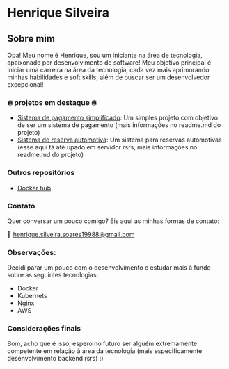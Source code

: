 # Henrique Silveira

## Sobre mim

Opa! Meu nome é Henrique, sou um iniciante na área de tecnologia, apaixonado por desenvolvimento de software!
Meu objetivo principal é iniciar uma carreira na área da tecnologia, cada vez mais aprimorando minhas habilidades e soft skills,
além de buscar ser um desenvolvedor excepcional!

### 🔥 projetos em destaque 🔥
- [Sistema de pagamento simplificado](https://github.com/CortexH/Sistema_Pagamento_simplificado): Um simples projeto com objetivo de ser um sistema de pagamento (mais informações no readme.md do projeto)
- [Sistema de reserva automotiva](https://github.com/CortexH/WIP_Sistema-reserva-automotiva): Um sistema para reservas automotivas (esse aqui tá até upado em servidor rsrs, mais informações no readme.md do projeto)

### Outros repositórios 
- [Docker hub](hub.docker.com/r/cortexh)

### Contato
Quer conversar um pouco comigo? Eis aqui as minhas formas de contato:

📧 henrique.silveira.soares19988@gmail.com

### Observações:

Decidi parar um pouco com o desenvolvimento e estudar mais à fundo sobre as seguintes tecnologias:
  - Docker
  - Kubernets
  - Nginx
  - AWS

### Considerações finais

Bom, acho que é isso, espero no futuro ser alguém extremamente competente em relação à área da tecnologia (mais especificamente desenvolvimento backend rsrs)
:)
